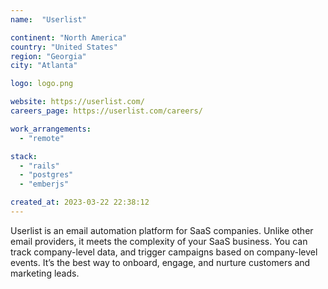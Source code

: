 ```yaml
---
name:  "Userlist"

continent: "North America"
country: "United States"
region: "Georgia"
city: "Atlanta"

logo: logo.png

website: https://userlist.com/
careers_page: https://userlist.com/careers/

work_arrangements:
  - "remote"

stack:
  - "rails"
  - "postgres"
  - "emberjs"

created_at: 2023-03-22 22:38:12
---
```

Userlist is an email automation platform for SaaS companies. Unlike other email providers, it meets the complexity of your SaaS business. You can track company-level data, and trigger campaigns based on company-level events. It’s the best way to onboard, engage, and nurture customers and marketing leads.
